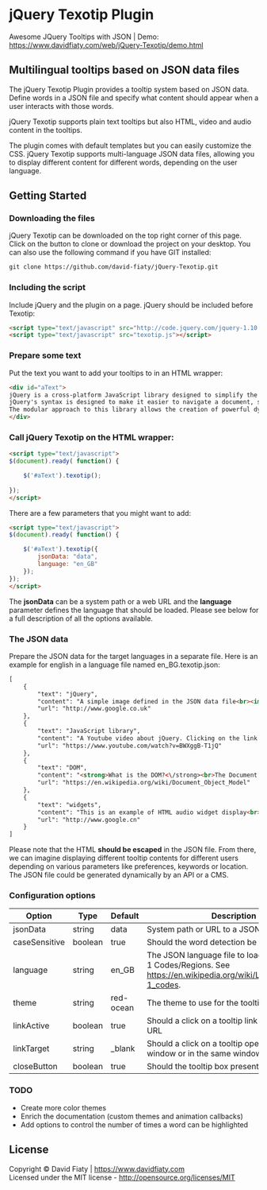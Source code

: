 jQuery Texotip Plugin 
================================

Awesome JQuery Tooltips with JSON | Demo: https://www.davidfiaty.com/web/jQuery-Texotip/demo.html

## Multilingual tooltips based on JSON data files

The jQuery Texotip Plugin provides a tooltip system based on JSON data. 
Define words in a JSON file and specify what content should appear when a user interacts with those words.

jQuery Texotip supports plain text tooltips but also HTML, video and audio content in the tooltips.

The plugin comes with default templates but you can easily customize the CSS.
jQuery Texotip supports multi-language JSON data files, allowing you to display different content for different words, depending on the user language.

## Getting Started

### Downloading the files

jQuery Texotip can be downloaded on the top right corner of this page. Click on the button to clone or download the project on your desktop.
You can also use the following command if you have GIT installed:

```html
git clone https://github.com/david-fiaty/jQuery-Texotip.git
```

### Including the script

Include jQuery and the plugin on a page. jQuery should be included before Texotip:

```html
<script type="text/javascript" src="http://code.jquery.com/jquery-1.10.0.min.js"></script>
<script type="text/javascript" src="texotip.js"></script>
```

### Prepare some text

Put the text you want to add your tooltips to in an HTML wrapper:

```html
<div id="aText">
jQuery is a cross-platform JavaScript library designed to simplify the client-side scripting of HTML. It is free, open-source software using the permissive MIT License. 
jQuery's syntax is designed to make it easier to navigate a document, select DOM elements, create animations, handle events, and develop Ajax applications. It also provides capabilities for developers to create plug-ins on top. This enables developers to create abstractions for low-level interaction and animation, advanced effects and high-level, themeable widgets. 
The modular approach to this library allows the creation of powerful dynamic web pages and Web applications.
</div>
```

### Call jQuery Texotip on the HTML wrapper:

```html
<script type="text/javascript">
$(document).ready( function() {

	$('#aText').texotip();	
	
});
</script>
```
There are a few parameters that you might want to add:

```html
<script type="text/javascript">
$(document).ready( function() {

	$('#aText').texotip({
		jsonData: "data",
		language: "en_GB"
	});	
});
</script>
```
The **jsonData** can be a system path or a web URL and the **language** parameter defines the language that should be loaded.
Please see below for a full description of all the options available.

### The JSON data

Prepare the JSON data for the target languages in a separate file. Here is an example for english in a language file named en_BG.texotip.json:

```html
[
	{
		"text": "jQuery",
		"content": "A simple image defined in the JSON data file<br><img src=\"http://www.logoeps.com/wp-content/uploads/2011/08/jquery-logo.jpg\">",
		"url": "http://www.google.co.uk"
	},
	{
		"text": "JavaScript library",
		"content": "A Youtube video about jQuery. Clicking on the link redirects to the Youtube page.<br><iframe width=\"560\" height=\"315\" src=\"https://www.youtube.com/embed/BWXggB-T1jQ\" frameborder=\"0\" allowfullscreen><\/iframe>",
		"url": "https://www.youtube.com/watch?v=BWXggB-T1jQ"
	},
	{
		"text": "DOM",
		"content": "<strong>What is the DOM?<\/strong><br>The Document Object Model (DOM) is a cross-platform and language-independent application programming interface that treats an HTML, XHTML, or XML document as a free structure wherein each node is an object representing a part of the document.",
		"url": "https://en.wikipedia.org/wiki/Document_Object_Model"
	},
	{
		"text": "widgets",
		"content": "This is an example of HTML audio widget display<br><audio controls><source src=\"horse.ogg\" type=\"audio/ogg\"></audio>",
		"url": "http://www.google.cn"
	}
]
```
Please note that the HTML **should be escaped** in the JSON file. 
From there, we can imagine displaying different tooltip contents for different users depending on various parameters like preferences, keywords or location.
The JSON file could be generated dynamically by an API or a CMS.

### Configuration options

Option | Type | Default | Description
------ | ---- | ------- | -----------
jsonData | string | data | System path or URL to a JSON data file.
caseSensitive | boolean | true | Should the word detection be case sensitive.
language | string | en_GB | The JSON language file to load. Use ISO 639-1 Codes/Regions. See https://en.wikipedia.org/wiki/List_of_ISO_639-1_codes.
theme | string | red-ocean | The theme to use for the tooltip box
linkActive | boolean | true | Should a click on a tooltip link redirect open an URL
linkTarget | string | _blank | Should a click on a tooltip open a link in a new window or in the same window
closeButton | boolean | true |	Should the tooltip box present a close button				

### TODO
- Create more color themes
- Enrich the documentation (custom themes and animation callbacks)
- Add options to control the number of times a word can be highlighted

	
## License
Copyright &copy; David Fiaty | https://www.davidfiaty.com<br>
Licensed under the MIT license - http://opensource.org/licenses/MIT
